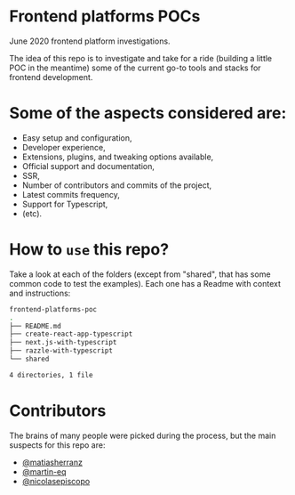 # Frontend platforms POCs

June 2020 frontend platform investigations.

The idea of this repo is to investigate and take for a ride (building a little POC in the meantime) some of the current go-to tools and stacks for frontend development.

# Some of the aspects considered are:

- Easy setup and configuration,
- Developer experience,
- Extensions, plugins, and tweaking options available,
- Official support and documentation,
- SSR,
- Number of contributors and commits of the project,
- Latest commits frequency,
- Support for Typescript,
- (etc).

# How to `use` this repo?

Take a look at each of the folders (except from "shared", that has some common code to test the examples). Each one has a Readme with context and instructions:

```bash
frontend-platforms-poc
.
├── README.md
├── create-react-app-typescript
├── next.js-with-typescript
├── razzle-with-typescript
└── shared

4 directories, 1 file
```

# Contributors

The brains of many people were picked during the process, but the main suspects for this repo are:

- [@matiasherranz](https://github.com/matiasherranz)
- [@martin-eq](https://github.com/martin-eq)
- [@nicolasepiscopo](https://github.com/nicolasepiscopo)
